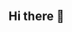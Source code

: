 ## Hi there 👋

<!--
**Julia2C/Julia2C** is a ✨ _special_ ✨ repository because its `README.md` (this file) appears on your GitHub profile.

Here are some ideas to get you started:

- I´m studyng with Alura
- I´m working in my javascript language
- I will use this account to share my projects
